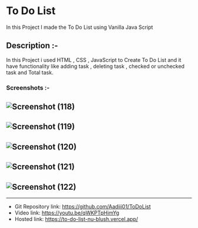 
# To Do List

In this Project I made the To Do List using Vanilla Java Script

## Description :-

In this Project i used HTML , CSS , JavaScript to Create To Do List and it have functionality like adding task , deleting task , checked or unchecked task and Total task.

### Screenshots :- 

![Screenshot (118)](https://github.com/Aadiii01/ToDoList/assets/134622355/932710ff-842b-4839-aff9-eceb2d9d685c)
---
![Screenshot (119)](https://github.com/Aadiii01/ToDoList/assets/134622355/77ca388b-61ed-461b-9058-81fbfb6f6b29)
---
![Screenshot (120)](https://github.com/Aadiii01/ToDoList/assets/134622355/8476eb17-c3fe-41e5-9aef-f4b522da5d6a)
---
![Screenshot (121)](https://github.com/Aadiii01/ToDoList/assets/134622355/86a365e7-6891-43b7-b98f-ec81e150e0ce)
---
![Screenshot (122)](https://github.com/Aadiii01/ToDoList/assets/134622355/d986ed16-9c04-4c04-8c62-e68c8ff16eb3)
---
---

- Git Repository link: https://github.com/Aadiii01/ToDoList
- Video link: https://youtu.be/qWKPTpHimYg
- Hosted link: https://to-do-list-nu-blush.vercel.app/